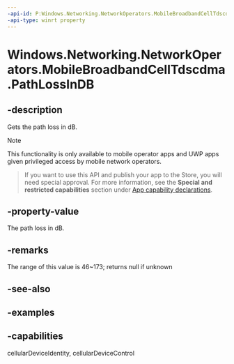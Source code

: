```yaml
---
-api-id: P:Windows.Networking.NetworkOperators.MobileBroadbandCellTdscdma.PathLossInDB
-api-type: winrt property
---
```


<!-- Property syntax.
public IReference<double> PathLossInDB { get; }
-->

# Windows.Networking.NetworkOperators.MobileBroadbandCellTdscdma.PathLossInDB

## -description
Gets the path loss in dB. 

> [!NOTE]
> This functionality is only available to mobile operator apps and UWP apps given privileged access by mobile network operators.

> If you want to use this API and publish your app to the Store, you will need special approval. For more information, see the **Special and restricted capabilities** section under [App capability declarations](https://docs.microsoft.com/windows/uwp/packaging/app-capability-declarations). 

## -property-value
The path loss in dB. 

## -remarks
The range of this value is 46~173; returns null if unknown
## -see-also

## -examples


## -capabilities
cellularDeviceIdentity, cellularDeviceControl
